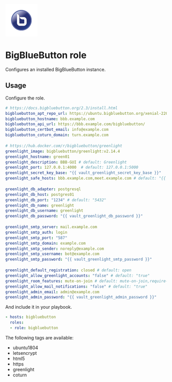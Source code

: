 <img src="/logos/bigbluebutton.png" alt="bigbluebutton logo" width="100" height="100">

# BigBlueButton role

Configures an installed BigBlueButton instance.

## Usage

Configure the role.

```yml
# https://docs.bigbluebutton.org/2.3/install.html
bigbluebutton_apt_repo_url: https://ubuntu.bigbluebutton.org/xenial-220/
bigbluebutton_hostname: bbb.example.com
bigbluebutton_api_url: https://bbb.example.com/bigbluebutton/
bigbluebutton_certbot_email: info@example.com
bigbluebutton_coturn_domain: turn.example.com

# https://hub.docker.com/r/bigbluebutton/greenlight
greenlight_image: bigbluebutton/greenlight:v2.14.4
greenlight_hostname: green01
greenlight_description: BBB-GUI # default: Greenlight
greenlight_port: 127.0.0.1:4000  # default: 127.0.0.1:5000
greenlight_secret_key_base: "{{ vault_greenlight_secret_key_base }}"
greenlight_safe_hosts: bbb.example.com,meet.example.com # default: "{{ bigbluebutton_hostname }}"

greenlight_db_adapter: postgresql
greenlight_db_host: postgres01
greenlight_db_port: "1234" # default: "5432"
greenlight_db_name: greenlight
greenlight_db_username: greenlight
greenlight_db_password: "{{ vault_greenlight_db_password }}"

greenlight_smtp_server: mail.example.com
greenlight_smtp_auth: login
greenlight_smtp_port: "587"
greenlight_smtp_domain: example.com
greenlight_smtp_sender: noreply@example.com
greenlight_smtp_username: bot@example.com
greenlight_smtp_password: "{{ vault_greenlight_smtp_password }}"

greenlight_default_registration: closed # default: open
greenlight_allow_greenlight_accounts: "false" # default: "true"
greenlight_room_features: mute-on-join # default: mute-on-join,require-moderator-approval,anyone-can-start,all-join-moderator
greenlight_allow_mail_notifications: "false" # default: "true"
greenlight_admin_email: admin@example.com
greenlight_admin_password: "{{ vault_greenlight_admin_password }}"
```

And include it in your playbook.

```yml
- hosts: bigbluebutton
  roles:
  - role: bigbluebutton
```

The following tags are available:

* ubuntu1804
* letsencrypt
* html5
* https
* greenlight
* coturn
